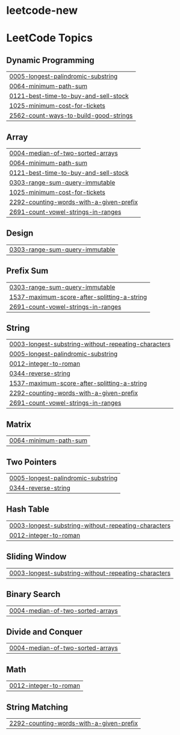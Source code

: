 # leetcode-new
<!---LeetCode Topics Start-->
# LeetCode Topics
## Dynamic Programming
|  |
| ------- |
| [0005-longest-palindromic-substring](https://github.com/Tharunkumars109/leetcode-new/tree/master/0005-longest-palindromic-substring) |
| [0064-minimum-path-sum](https://github.com/Tharunkumars109/leetcode-new/tree/master/0064-minimum-path-sum) |
| [0121-best-time-to-buy-and-sell-stock](https://github.com/Tharunkumars109/leetcode-new/tree/master/0121-best-time-to-buy-and-sell-stock) |
| [1025-minimum-cost-for-tickets](https://github.com/Tharunkumars109/leetcode-new/tree/master/1025-minimum-cost-for-tickets) |
| [2562-count-ways-to-build-good-strings](https://github.com/Tharunkumars109/leetcode-new/tree/master/2562-count-ways-to-build-good-strings) |
## Array
|  |
| ------- |
| [0004-median-of-two-sorted-arrays](https://github.com/Tharunkumars109/leetcode-new/tree/master/0004-median-of-two-sorted-arrays) |
| [0064-minimum-path-sum](https://github.com/Tharunkumars109/leetcode-new/tree/master/0064-minimum-path-sum) |
| [0121-best-time-to-buy-and-sell-stock](https://github.com/Tharunkumars109/leetcode-new/tree/master/0121-best-time-to-buy-and-sell-stock) |
| [0303-range-sum-query-immutable](https://github.com/Tharunkumars109/leetcode-new/tree/master/0303-range-sum-query-immutable) |
| [1025-minimum-cost-for-tickets](https://github.com/Tharunkumars109/leetcode-new/tree/master/1025-minimum-cost-for-tickets) |
| [2292-counting-words-with-a-given-prefix](https://github.com/Tharunkumars109/leetcode-new/tree/master/2292-counting-words-with-a-given-prefix) |
| [2691-count-vowel-strings-in-ranges](https://github.com/Tharunkumars109/leetcode-new/tree/master/2691-count-vowel-strings-in-ranges) |
## Design
|  |
| ------- |
| [0303-range-sum-query-immutable](https://github.com/Tharunkumars109/leetcode-new/tree/master/0303-range-sum-query-immutable) |
## Prefix Sum
|  |
| ------- |
| [0303-range-sum-query-immutable](https://github.com/Tharunkumars109/leetcode-new/tree/master/0303-range-sum-query-immutable) |
| [1537-maximum-score-after-splitting-a-string](https://github.com/Tharunkumars109/leetcode-new/tree/master/1537-maximum-score-after-splitting-a-string) |
| [2691-count-vowel-strings-in-ranges](https://github.com/Tharunkumars109/leetcode-new/tree/master/2691-count-vowel-strings-in-ranges) |
## String
|  |
| ------- |
| [0003-longest-substring-without-repeating-characters](https://github.com/Tharunkumars109/leetcode-new/tree/master/0003-longest-substring-without-repeating-characters) |
| [0005-longest-palindromic-substring](https://github.com/Tharunkumars109/leetcode-new/tree/master/0005-longest-palindromic-substring) |
| [0012-integer-to-roman](https://github.com/Tharunkumars109/leetcode-new/tree/master/0012-integer-to-roman) |
| [0344-reverse-string](https://github.com/Tharunkumars109/leetcode-new/tree/master/0344-reverse-string) |
| [1537-maximum-score-after-splitting-a-string](https://github.com/Tharunkumars109/leetcode-new/tree/master/1537-maximum-score-after-splitting-a-string) |
| [2292-counting-words-with-a-given-prefix](https://github.com/Tharunkumars109/leetcode-new/tree/master/2292-counting-words-with-a-given-prefix) |
| [2691-count-vowel-strings-in-ranges](https://github.com/Tharunkumars109/leetcode-new/tree/master/2691-count-vowel-strings-in-ranges) |
## Matrix
|  |
| ------- |
| [0064-minimum-path-sum](https://github.com/Tharunkumars109/leetcode-new/tree/master/0064-minimum-path-sum) |
## Two Pointers
|  |
| ------- |
| [0005-longest-palindromic-substring](https://github.com/Tharunkumars109/leetcode-new/tree/master/0005-longest-palindromic-substring) |
| [0344-reverse-string](https://github.com/Tharunkumars109/leetcode-new/tree/master/0344-reverse-string) |
## Hash Table
|  |
| ------- |
| [0003-longest-substring-without-repeating-characters](https://github.com/Tharunkumars109/leetcode-new/tree/master/0003-longest-substring-without-repeating-characters) |
| [0012-integer-to-roman](https://github.com/Tharunkumars109/leetcode-new/tree/master/0012-integer-to-roman) |
## Sliding Window
|  |
| ------- |
| [0003-longest-substring-without-repeating-characters](https://github.com/Tharunkumars109/leetcode-new/tree/master/0003-longest-substring-without-repeating-characters) |
## Binary Search
|  |
| ------- |
| [0004-median-of-two-sorted-arrays](https://github.com/Tharunkumars109/leetcode-new/tree/master/0004-median-of-two-sorted-arrays) |
## Divide and Conquer
|  |
| ------- |
| [0004-median-of-two-sorted-arrays](https://github.com/Tharunkumars109/leetcode-new/tree/master/0004-median-of-two-sorted-arrays) |
## Math
|  |
| ------- |
| [0012-integer-to-roman](https://github.com/Tharunkumars109/leetcode-new/tree/master/0012-integer-to-roman) |
## String Matching
|  |
| ------- |
| [2292-counting-words-with-a-given-prefix](https://github.com/Tharunkumars109/leetcode-new/tree/master/2292-counting-words-with-a-given-prefix) |
<!---LeetCode Topics End-->